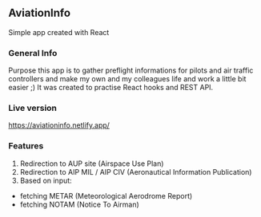 ## AviationInfo 

Simple app created with React

### General Info 

Purpose this app is to gather preflight informations for pilots and air traffic controllers and make my own and my colleagues life and work a little bit easier ;) 
It was created to practise React hooks and REST API. 

### Live version

https://aviationinfo.netlify.app/

### Features 

1. Redirection to AUP site (Airspace Use Plan)
2. Redirection to AIP MIL / AIP CIV (Aeronautical Information Publication)
3. Based on input: 
  + fetching METAR (Meteorological Aerodrome Report) 
  + fetching NOTAM (Notice To Airman)
  

